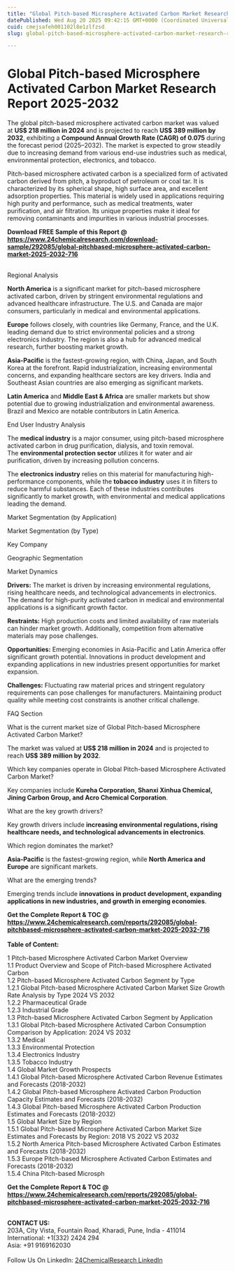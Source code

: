 ```yaml
---
title: "Global Pitch-based Microsphere Activated Carbon Market Research Report 2025-2032"
datePublished: Wed Aug 20 2025 09:42:15 GMT+0000 (Coordinated Universal Time)
cuid: cmejsafeh001102l8e1zlfzsd
slug: global-pitch-based-microsphere-activated-carbon-market-research-report-2025-2032-1

---
```


# Global Pitch-based Microsphere Activated Carbon Market Research Report 2025-2032

<p>The global pitch-based microsphere activated carbon market was valued at <strong>US$ 218 million in 2024</strong> and is projected to reach <strong>US$ 389 million by 2032</strong>, exhibiting a <strong>Compound Annual Growth Rate (CAGR) of 0.075</strong> during the forecast period (2025–2032). The market is expected to grow steadily due to increasing demand from various end-use industries such as medical, environmental protection, electronics, and tobacco.</p><p>
</p><p>Pitch-based microsphere activated carbon is a specialized form of activated carbon derived from pitch, a byproduct of petroleum or coal tar. It is characterized by its spherical shape, high surface area, and excellent adsorption properties. This material is widely used in applications requiring high purity and performance, such as medical treatments, water purification, and air filtration. Its unique properties make it ideal for removing contaminants and impurities in various industrial processes.</p><div><b>Download FREE Sample of this Report @ 
            <a href="https://www.24chemicalresearch.com/download-sample/292085/global-pitchbased-microsphere-activated-carbon-market-2025-2032-716">
            https://www.24chemicalresearch.com/download-sample/292085/global-pitchbased-microsphere-activated-carbon-market-2025-2032-716</a></b></div><br><p>
Regional Analysis</p><p>
</p><p><strong>North America</strong> is a significant market for pitch-based microsphere activated carbon, driven by stringent environmental regulations and advanced healthcare infrastructure. The U.S. and Canada are major consumers, particularly in medical and environmental applications.</p><p>
</p><p><strong>Europe</strong> follows closely, with countries like Germany, France, and the U.K. leading demand due to strict environmental policies and a strong electronics industry. The region is also a hub for advanced medical research, further boosting market growth.</p><p>
</p><p><strong>Asia-Pacific</strong> is the fastest-growing region, with China, Japan, and South Korea at the forefront. Rapid industrialization, increasing environmental concerns, and expanding healthcare sectors are key drivers. India and Southeast Asian countries are also emerging as significant markets.</p><p>
</p><p><strong>Latin America</strong> and <strong>Middle East &amp; Africa</strong> are smaller markets but show potential due to growing industrialization and environmental awareness. Brazil and Mexico are notable contributors in Latin America.</p><p>
End User Industry Analysis</p><p>
</p><p>The <strong>medical industry</strong> is a major consumer, using pitch-based microsphere activated carbon in drug purification, dialysis, and toxin removal. The <strong>environmental protection sector</strong> utilizes it for water and air purification, driven by increasing pollution concerns.</p><p>
</p><p>The <strong>electronics industry</strong> relies on this material for manufacturing high-performance components, while the <strong>tobacco industry</strong> uses it in filters to reduce harmful substances. Each of these industries contributes significantly to market growth, with environmental and medical applications leading the demand.</p><p>
Market Segmentation (by Application)</p><p>
</p><p>
Market Segmentation (by Type)</p><p>
</p><p>
Key Company</p><p>
</p><p>
Geographic Segmentation</p><p>
</p><p>
Market Dynamics</p><p>
</p><p><strong>Drivers:</strong> The market is driven by increasing environmental regulations, rising healthcare needs, and technological advancements in electronics. The demand for high-purity activated carbon in medical and environmental applications is a significant growth factor.</p><p>
</p><p><strong>Restraints:</strong> High production costs and limited availability of raw materials can hinder market growth. Additionally, competition from alternative materials may pose challenges.</p><p>
</p><p><strong>Opportunities:</strong> Emerging economies in Asia-Pacific and Latin America offer significant growth potential. Innovations in product development and expanding applications in new industries present opportunities for market expansion.</p><p>
</p><p><strong>Challenges:</strong> Fluctuating raw material prices and stringent regulatory requirements can pose challenges for manufacturers. Maintaining product quality while meeting cost constraints is another critical challenge.</p><p>
FAQ Section</p><p>
What is the current market size of Global Pitch-based Microsphere Activated Carbon Market?</p><p>
</p><p>The market was valued at <strong>US$ 218 million in 2024</strong> and is projected to reach <strong>US$ 389 million by 2032</strong>.</p><p>
Which key companies operate in Global Pitch-based Microsphere Activated Carbon Market?</p><p>
</p><p>Key companies include <strong>Kureha Corporation, Shanxi Xinhua Chemical, Jining Carbon Group, and Acro Chemical Corporation</strong>.</p><p>
What are the key growth drivers?</p><p>
</p><p>Key growth drivers include <strong>increasing environmental regulations, rising healthcare needs, and technological advancements in electronics</strong>.</p><p>
Which region dominates the market?</p><p>
</p><p><strong>Asia-Pacific</strong> is the fastest-growing region, while <strong>North America and Europe</strong> are significant markets.</p><p>
What are the emerging trends?</p><p>
</p><p>Emerging trends include <strong>innovations in product development, expanding applications in new industries, and growth in emerging economies</strong>.</p>

<div><b>Get the Complete Report & TOC @ 
            <a href="https://www.24chemicalresearch.com/reports/292085/global-pitchbased-microsphere-activated-carbon-market-2025-2032-716">
            https://www.24chemicalresearch.com/reports/292085/global-pitchbased-microsphere-activated-carbon-market-2025-2032-716</a></b></div><br>
            <b>Table of Content:</b><p>1 Pitch-based Microsphere Activated Carbon Market Overview<br />
    1.1 Product Overview and Scope of Pitch-based Microsphere Activated Carbon<br />
    1.2 Pitch-based Microsphere Activated Carbon Segment by Type<br />
        1.2.1 Global Pitch-based Microsphere Activated Carbon Market Size Growth Rate Analysis by Type 2024 VS 2032<br />
        1.2.2 Pharmaceutical Grade<br />
        1.2.3 Industrial Grade<br />
    1.3 Pitch-based Microsphere Activated Carbon Segment by Application<br />
        1.3.1 Global Pitch-based Microsphere Activated Carbon Consumption Comparison by Application: 2024 VS 2032<br />
        1.3.2 Medical<br />
        1.3.3 Environmental Protection<br />
        1.3.4 Electronics Industry<br />
        1.3.5 Tobacco Industry<br />
    1.4 Global Market Growth Prospects<br />
        1.4.1 Global Pitch-based Microsphere Activated Carbon Revenue Estimates and Forecasts (2018-2032)<br />
        1.4.2 Global Pitch-based Microsphere Activated Carbon Production Capacity Estimates and Forecasts (2018-2032)<br />
        1.4.3 Global Pitch-based Microsphere Activated Carbon Production Estimates and Forecasts (2018-2032)<br />
    1.5 Global Market Size by Region<br />
        1.5.1 Global Pitch-based Microsphere Activated Carbon Market Size Estimates and Forecasts by Region: 2018 VS 2022 VS 2032<br />
        1.5.2 North America Pitch-based Microsphere Activated Carbon Estimates and Forecasts (2018-2032)<br />
        1.5.3 Europe Pitch-based Microsphere Activated Carbon Estimates and Forecasts (2018-2032)<br />
        1.5.4 China Pitch-based Microsph</p>

<div><b>Get the Complete Report & TOC @ 
            <a href="https://www.24chemicalresearch.com/reports/292085/global-pitchbased-microsphere-activated-carbon-market-2025-2032-716">
            https://www.24chemicalresearch.com/reports/292085/global-pitchbased-microsphere-activated-carbon-market-2025-2032-716</a></b></div><br>

<b>CONTACT US:</b><br>
            203A, City Vista, Fountain Road, Kharadi, Pune, India - 411014<br>
            International: +1(332) 2424 294<br>
            Asia: +91 9169162030 <br><br>
            Follow Us On LinkedIn: <a href="https://www.linkedin.com/company/24chemicalresearch/">24ChemicalResearch LinkedIn</a>